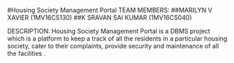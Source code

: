 #Housing Society Management Portal
TEAM MEMBERS:
##MARILYN V XAVIER (1MV16CS130)
##K SRAVAN SAI KUMAR (1MV16CS040)

DESCRIPTION:
Housing Society Management Portal is a DBMS project which is a platform to keep a track of all the residents in a particular housing society, 
cater to their complaints, provide security and maintenance of all the facilities . 
